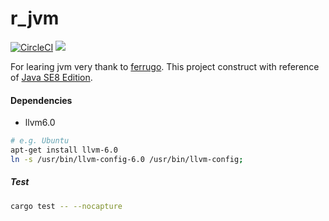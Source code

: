 # r_jvm

[![CircleCI](https://circleci.com/gh/YSawc/r_jvm.svg?style=shield)](https://circleci.com/gh/YSawc/r_jvm)
[![](http://img.shields.io/badge/license-MIT-blue.svg)](./LICENSE)

For learing jvm very thank to [ferrugo](https://github.com/maekawatoshiki/ferrugo).
This project construct with reference of [Java SE8 Edition](https://docs.oracle.com/javase/specs/jvms/se8/html/index.html).

#### Dependencies

- llvm6.0
```sh
# e.g. Ubuntu
apt-get install llvm-6.0
ln -s /usr/bin/llvm-config-6.0 /usr/bin/llvm-config;
```

##### Test
```sh
cargo test -- --nocapture
```
